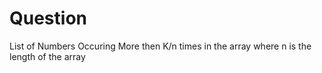 # Question

List of Numbers Occuring More then K/n times in the array where n is the length of the array